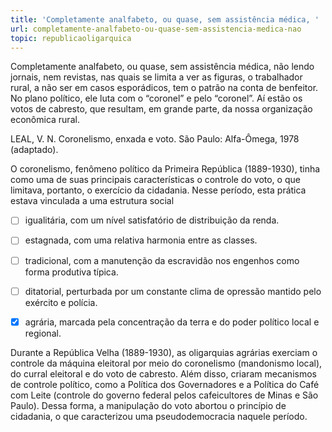 ```yaml
---
title: 'Completamente analfabeto, ou quase, sem assistência médica, '
url: completamente-analfabeto-ou-quase-sem-assistencia-medica-nao
topic: republicaoligarquica
---
```



Completamente analfabeto, ou quase, sem assistência médica, não lendo jornais, nem revistas, nas quais se limita a ver as figuras, o trabalhador rural, a não ser em casos esporádicos, tem o patrão na conta de benfeitor. No plano político, ele luta com o “coronel” e pelo “coronel”. Aí estão os votos de cabresto, que resultam, em grande parte, da nossa organização econômica rural.

LEAL, V. N. Coronelismo, enxada e voto. São Paulo: Alfa-Ômega, 1978 (adaptado).

O coronelismo, fenômeno político da Primeira República (1889-1930), tinha como uma de suas principais características o controle do voto, o que limitava, portanto, o exercício da cidadania. Nesse período, esta prática estava vinculada a uma estrutura social



- [ ] igualitária, com um nível satisfatório de distribuição da renda.
- [ ] estagnada, com uma relativa harmonia entre as classes.
- [ ] tradicional, com a manutenção da escravidão nos engenhos como forma produtiva típica.
- [ ] ditatorial, perturbada por um constante clima de opressão mantido pelo exército e polícia.
- [x] agrária, marcada pela concentração da terra e do poder político local e regional.


Durante a República Velha (1889-1930), as oligarquias agrárias exerciam o controle da máquina eleitoral por meio do coronelismo (mandonismo local), do curral eleitoral e do voto de cabresto. Além disso, criaram mecanismos de controle político, como a Política dos Governadores e a Política do Café com Leite (controle do governo federal pelos cafeicultores de Minas e São Paulo). Dessa forma, a manipulação do voto abortou o princípio de cidadania, o que caracterizou uma pseudodemocracia naquele período.
